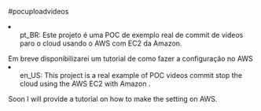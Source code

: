 #pocuploadvideos

<li>
<ul>pt_BR:
  Este projeto é uma POC de exemplo real de commit de videos paro o cloud usando o AWS com EC2 da Amazon.
</ul>
Em breve disponibilizarei um tutorial de como fazer a configuração no AWS</li>

<li>
<ul>en_US:
This project is a real example of POC videos commit stop the cloud using the AWS EC2 with Amazon .</ul>
Soon I will provide a tutorial on how to make the setting on AWS.
</li>
